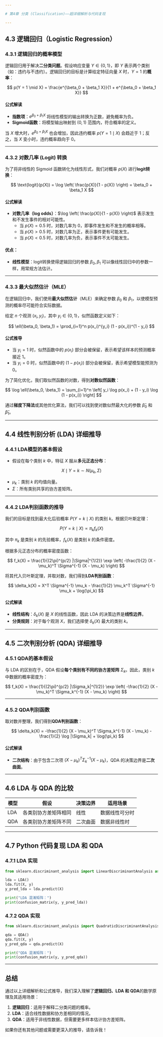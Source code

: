 ```yaml
---

# 第4章 分类 (Classification)——超详细解析与代码复现

---
```


## 4.3 逻辑回归（Logistic Regression）

### 4.3.1 **逻辑回归的概率模型**

逻辑回归用于解决**二分类问题**。假设响应变量 $Y \in \{0, 1\}$，即 $Y$ 表示两个类别（如：违约与不违约）。逻辑回归的目标是计算给定特征向量 $X$ 时，$Y = 1$ 的**概率**：

$$
p(Y = 1 \mid X) = \frac{e^{\beta_0 + \beta_1 X}}{1 + e^{\beta_0 + \beta_1 X}}
$$

#### **公式解读**
- **指数项**：$e^{\beta_0 + \beta_1 X}$ 将线性模型的输出转换为正数，避免概率为负。
- **Sigmoid函数**：将模型输出映射到 $(0, 1)$ 范围内，符合概率的定义。

当 $X$ 增大时，$e^{\beta_0 + \beta_1 X}$ 也会增加，因此违约概率 $p(Y = 1 \mid X)$ 会趋近于 1；反之，当 $X$ 变小时，违约概率趋向于 0。

---

### 4.3.2 **对数几率 (Logit) 转换**

为了将非线性的 Sigmoid 函数转化为线性形式，我们对概率 $p(X)$ 进行**logit转换**：

$$
\text{logit}(p(X)) = \log \left( \frac{p(X)}{1 - p(X)} \right) = \beta_0 + \beta_1 X
$$

#### **公式解读**
- **对数几率（log odds）**：$\log \left( \frac{p(X)}{1 - p(X)} \right)$ 表示发生和不发生事件的相对可能性。
  - 当 $p(X) = 0.5$ 时，对数几率为 0，即事件发生和不发生的概率相等。
  - 当 $p(X) > 0.5$ 时，对数几率为正，表示事件更有可能发生。
  - 当 $p(X) < 0.5$ 时，对数几率为负，表示事件不太可能发生。

#### **优点**：
- **线性模型**：logit转换使得逻辑回归的参数 $\beta_0, \beta_1$ 可以像线性回归中的参数一样，用常规方法估计。

---

### 4.3.3 **最大似然估计（MLE）**

在逻辑回归中，我们使用**最大似然估计**（MLE）来确定参数 $\beta_0$ 和 $\beta_1$，以使模型预测的概率尽可能符合实际数据。

给定 $n$ 个观测 $(x_i, y_i)$，其中 $y_i \in \{0, 1\}$，似然函数定义如下：

$$
\ell(\beta_0, \beta_1) = \prod_{i=1}^n p(x_i)^{y_i} (1 - p(x_i))^{1 - y_i}
$$

#### **公式推导**
- 当 $y_i = 1$ 时，似然函数中的 $p(x_i)$ 部分会被保留，表示希望该样本的预测概率接近 1。
- 当 $y_i = 0$ 时，似然函数中的 $(1 - p(x_i))$ 部分会被保留，表示希望模型能预测为 0。

为了简化优化，我们取似然函数的对数，得到**对数似然函数**：

$$
\log \ell(\beta_0, \beta_1) = \sum_{i=1}^n \left[ y_i \log p(x_i) + (1 - y_i) \log (1 - p(x_i)) \right]
$$

通过**梯度下降法**或其他优化算法，我们可以找到使对数似然最大化的参数 $\hat{\beta}_0$ 和 $\hat{\beta}_1$。

---

## 4.4 线性判别分析 (LDA) 详细推导

### 4.4.1 **LDA模型的基本假设**

- 假设在每个类别 $k$ 中，特征 $X$ 服从**多元正态分布**：
  
$$
X \mid Y = k \sim N(\mu_k, \Sigma)
$$

- $\mu_k$：类别 $k$ 的均值向量。  
- $\Sigma$：所有类别共享的协方差矩阵。

---

### 4.4.2 **LDA判别函数的推导**

我们的目标是找到最大化后验概率 $P(Y = k \mid X)$ 的类别 $k$。根据贝叶斯定理：

$$
P(Y = k \mid X) \propto \pi_k f_k(X)
$$

其中 $\pi_k$ 是类别 $k$ 的先验概率，$f_k(X)$ 是类别 $k$ 的条件密度。

根据多元正态分布的概率密度函数：

$$
f_k(X) = \frac{1}{(2\pi)^{p/2} |\Sigma|^{1/2}} \exp \left( -\frac{1}{2} (X - \mu_k)^T \Sigma^{-1} (X - \mu_k) \right)
$$

将其代入贝叶斯定理，并取对数，我们得到**LDA判别函数**：

$$
\delta_k(X) = X^T \Sigma^{-1} \mu_k - \frac{1}{2} \mu_k^T \Sigma^{-1} \mu_k + \log(\pi_k)
$$

#### **公式解读**
- **线性结构**：$\delta_k(X)$ 是 $X$ 的线性函数，因此 LDA 的决策边界是**线性边界**。
- **分类规则**：对于每个观测 $X$，我们选择使 $\delta_k(X)$ 最大的类别 $k$。

---

## 4.5 二次判别分析 (QDA) 详细推导

### 4.5.1 **QDA的基本假设**

与 LDA 的区别在于，QDA 假设**每个类别有不同的协方差矩阵** $\Sigma_k$。因此，类别 $k$ 中数据的概率密度为：

$$
f_k(X) = \frac{1}{(2\pi)^{p/2} |\Sigma_k|^{1/2}} \exp \left( -\frac{1}{2} (X - \mu_k)^T \Sigma_k^{-1} (X - \mu_k) \right)
$$

---

### 4.5.2 **QDA判别函数**

取对数并整理，我们得到**QDA判别函数**：

$$
\delta_k(X) = -\frac{1}{2} (X - \mu_k)^T \Sigma_k^{-1} (X - \mu_k) - \frac{1}{2} \log |\Sigma_k| + \log(\pi_k)
$$

#### **公式解读**
- **二次结构**：由于包含二次项 $(X - \mu_k)^T \Sigma_k^{-1} (X - \mu_k)$，QDA 的决策边界是**二次曲面**。

---

## 4.6 LDA 与 QDA 的比较

| **模型** | **假设**             | **决策边界** | **适用场景**   |
| -------- | -------------------- | ------------ | -------------- |
| LDA      | 各类别协方差矩阵相同 | 线性         | 数据线性可分时 |
| QDA      | 各类别协方差矩阵不同 | 二次曲面     | 数据非线性时   |

---

## 4.7 Python 代码复现 LDA 和 QDA

### 4.7.1 LDA 实现

```python
from sklearn.discriminant_analysis import LinearDiscriminantAnalysis as LDA

lda = LDA()
lda.fit(X, y)
y_pred_lda = lda.predict(X)

print("LDA 混淆矩阵：")
print(confusion_matrix(y, y_pred_lda))
```

### 4.7.2 QDA 实现

```python
from sklearn.discriminant_analysis import QuadraticDiscriminantAnalysis as QDA

qda = QDA()
qda.fit(X, y)
y_pred_qda = qda.predict(X)

print("QDA 混淆矩阵：")
print(confusion_matrix(y, y_pred_qda))
```

---

## 总结



通过以上详细解析和公式推导，我们深入理解了**逻辑回归、LDA 和 QDA**的数学原理及其适用场景：
1. **逻辑回归**：适用于解释二分类问题的概率。
2. **LDA**：适合线性数据和协方差相同的情况。
3. **QDA**：适用于非线性数据，但需要更多样本估计协方差矩阵。

如果你还有其他问题或需要更深入的推导，请告诉我！